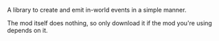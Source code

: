 A library to create and emit in-world events in a simple manner.

The mod itself does nothing, so only download it if the mod you're using depends on it.